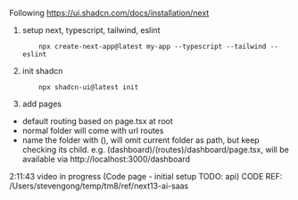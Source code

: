 Following https://ui.shadcn.com/docs/installation/next

1. setup next, typescript, tailwind, eslint
   ```shell
       npx create-next-app@latest my-app --typescript --tailwind --eslint
   ```
2. init shadcn
   ```shell
       npx shadcn-ui@latest init
   ```
3. add pages

- default routing based on page.tsx at root
- normal folder will come with url routes
- name the folder with (), will omit current folder as path, but keep checking its child. e.g. (dashboard)/(routes)/dashboard/page.tsx, will be available via http://localhost:3000/dashboard

2:11:43 video in progress (Code page - initial setup TODO: api)
CODE REF: /Users/stevengong/temp/tm8/ref/next13-ai-saas
